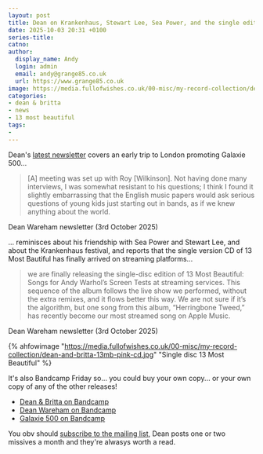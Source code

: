 ```yaml
---
layout: post
title: Dean on Krankenhaus, Stewart Lee, Sea Power, and the single edition 13 Most Beautiful
date: 2025-10-03 20:31 +0100
series-title:
catno:
author:
  display_name: Andy
  login: admin
  email: andy@grange85.co.uk
  url: https://www.grange85.co.uk
image: https://media.fullofwishes.co.uk/00-misc/my-record-collection/dean-and-britta-13mb-pink-cd.jpg
categories:
- dean & britta
- news
- 13 most beautiful
tags:
- 
---
```

Dean's [latest newsletter](https://deanwareham.com/campaigns/1075458) covers an early trip to London promoting Galaxie 500...

<blockquote>
[A] meeting was set up with Roy [Wilkinson]. Not having done many interviews, I was somewhat resistant to his questions; I think I found it slightly embarrassing that the English music papers would ask serious questions of young kids just starting out in bands, as if we knew anything about the world.
</blockquote>
<p class="caption">Dean Wareham newsletter (3rd October 2025)</p>


... reminisces about his friendship with Sea Power and Stewart Lee, and about the Krankenhaus festival, and reports that the single version CD of 13 Most Bautiful has finally arrived on streaming platforms...

<blockquote>
we are finally releasing the single-disc edition of 13 Most Beautiful: Songs for Andy Warhol’s Screen Tests at streaming services. This sequence of the album follows the live show we performed, without the extra remixes, and it flows better this way. We are not sure if it’s the algorithm, but one song from this album, “Herringbone Tweed,” has recently become our most streamed song on Apple Music.
</blockquote>
<p class="caption">Dean Wareham newsletter (3rd October 2025)</p>


{% ahfowimage "https://media.fullofwishes.co.uk/00-misc/my-record-collection/dean-and-britta-13mb-pink-cd.jpg" "Single disc 13 Most Beautiful" %}

It's also Bandcamp Friday so... you could buy your own copy... or your own copy of any of the other releases!

 - [Dean & Britta on Bandcamp](https://deanandbritta.bandcamp.com/)
 - [Dean Wareham on Bandcamp](https://deanwareham.bandcamp.com/music)
 - [Galaxie 500 on Bandcamp](https://galaxie500.bandcamp.com/)

You obv should [subscribe to the mailing list](https://deanwareham.com/), Dean posts one or two missives a month and they're alwasys worth a read.


